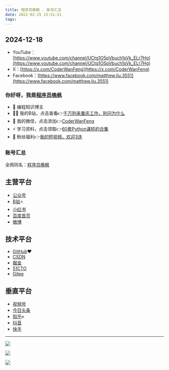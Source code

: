 ```yaml
---
title: 程序员晚枫 - 账号汇总
date: 2022-02-25 13:51:51
tags:
---
```



## 2024-12-18

- YouTube：[https://www.youtube.com/channel/UCtg1O5pVbuch1sVk_ELr7Hg](https://www.youtube.com/channel/UCtg1O5pVbuch1sVk_ELr7Hg)
- X：[https://x.com/CoderWanFeng](https://x.com/CoderWanFeng)
- Facebook：[https://www.facebook.com/matthew.liu.3551](https://www.facebook.com/matthew.liu.3551)

### 你好呀，我是[程序员晚枫](http://www.python4office.cn/wechat-qrcode/)
- 🐧 编程知识博主
- 👨‍💻 我的B站，点击查看👉[千万别来重庆工作，别问为什么](https://www.bilibili.com/video/BV1aD4y1N7ai)
- 💬 我的微信，点击添加👉[CoderWanFeng](https://www.python-office.com/assets/img/qr-code.b0c382a8.jpg)
- ⚡ 学习资料，点击领取👉[60套Python课程的合集](http://www.python4office.cn/vedio-course/)
- 🎁 粉丝福利👉[我的短视频，欢迎3连](https://space.bilibili.com/1989702333)



### 账号汇总

<!-- more -->


全网同名：[程序员晚枫](http://www.python4office.cn/wechat-qrcode/)

## 主营平台
- [公众号](https://mp.weixin.qq.com/s/0eyznBsIM7M4dGr-07C8Tg)
- [B站](https://space.bilibili.com/1989702333)⭐
- [小红书](https://www.xiaohongshu.com/user/profile/611dcb820000000001014aca)
- [百度首页](https://author.baidu.com/home?from=bjh_article&app_id=1655119794937691)
- [微博](https://weibo.com/u/7726957925)

## 技术平台
- [GitHub](https://github.com/CoderWanFeng)❤
- [CSDN](https://blog.csdn.net/weixin_42321517)
- [掘金](https://juejin.cn/user/2327002779758760)
- [51CTO](https://blog.51cto.com/CoderWanFeng)
- [Gitee](https://gitee.com/CoderWanFeng)

## 垂直平台
- [视频号](https://mp.weixin.qq.com/s/Wixe5poKOEH2O5gA9W8m4A)
- [今日头条](https://www.ixigua.com/7072935385113890052?wid_try=1)
- [知乎](https://www.zhihu.com/people/CoderWanFeng)✊
- [抖音](http://www.python4office.cn/images/account-display/4-douyin.jpg)
- [快手](http://www.python4office.cn/images/account-display/5-kuaishou.jpg)





---

![](https://www.python-office.com/assets/img/fuli.682e424c.jpg)

![](https://website-python-1300615378.cos.ap-nanjing.myqcloud.com/%E5%BC%95%E5%AF%BC%E8%B6%85%E9%93%BE%E6%8E%A5%2Fauto-work.jpg)


![](https://www.python-office.com/assets/img/sub-py.4754d4d4.jpg)